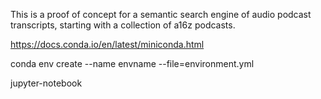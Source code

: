 This is a proof of concept for a semantic search engine of audio podcast transcripts, starting with a collection of a16z podcasts.

<!-- Make sure that you have conda (python env and package manager) installed -->
https://docs.conda.io/en/latest/miniconda.html

<!-- Create the conda environment -->
conda env create --name envname --file=environment.yml

<!-- Run Jupyter Notebook, and open up Ecco POC v0.1 in the browser. From terminal type:  -->
jupyter-notebook

<!-- From there, you can run the code.  You can switch the query in the final cell. -->

<!-- You can see some POCs for transcribing using OpenAI's Whisper model -->